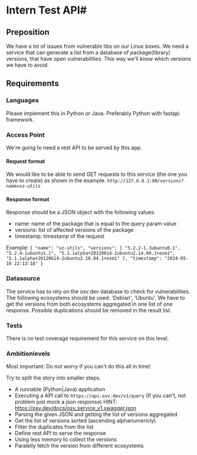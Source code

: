 # Intern Test API#

## Preposition ##
We have a lot of issues from vulnerable libs on our Linux boxes. 
We need a service that can generate a list from a database of package(library) versions, that have open vulnerabilities.
This way we'll know which versions we have to avoid.
## Requirements ##
### Languages ###
Please implement this in Python or Java. Preferably Python with fastapi framework. 
### Access Point ###
We're going to need a rest API to be served by this app. 
#### Request format ####
We would like to be able to send GET requests to this service (the one you have to create) as shown in the example.
`http://127.0.0.1:80/versions?name=xz-utils`
#### Response format ####
Response should be a JSON object with the following values:
- name: name of the package that is equal to the query param value
- versions: list of affected versions of the package
- timestamp: timestamp of the request

Example: 
`{
    "name": "xz-utils",
    "versions": [
        "5.2.2-1.3ubuntu0.1",
        "5.2.4-1ubuntu1.1",
        "5.1.1alpha+20120614-2ubuntu2.14.04.1+esm1",
        "5.1.1alpha+20120614-2ubuntu2.16.04.1+esm1"
    ],
    "timestamp": "2024-05-10 22:13:18"
}`

### Datasource ###
The service has to rely on the osv.dev database to check for vulnerabilities.
The following ecosystems should be used: 'Debian', 'Ubuntu'. 
We have to get the versions from both ecosystems aggregated in one list of one response. Possible duplications should be removed in the result list.

### Tests ###
There is no test coverage requirement for this service on this level. 

### Ambitionlevels ###
Most important: Do not worry if you can't do this all in time!

Try to split the story into smaller steps.
- A runnable (Python|Java) application
- Executing a API call to `https://api.osv.dev/v1/query` (If you can't, not problem just mock a json response) HINT: https://osv.dev/docs/osv_service_v1.swagger.json
- Parsing the given JSON and getting the list of versions aggregated
- Get the list of versions sorted (ascending alphanumericly)
- Filter the duplicates from the list
- Define rest API to serve the response
- Using less memory to collect the versions
- Paralelly fetch the version from different ecosystems
